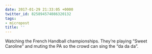 ```yaml
---
date: 2017-01-29 21:33:05 +0000
twitter_id: 825894574086320132
tags:
- micropost
title: ''
---
```


Watching the French Handball championships. They’re playing “Sweet Caroline” and muting the PA so the crowd can sing the “da da da”.
